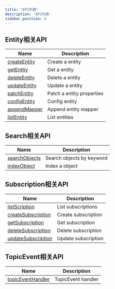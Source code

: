 ```yaml
---
title: "API列表"
description: 'API列表'
sidebar_position: 0
---
```





## Entity相关API

| Name |  Description | 
| ---- |  ----------- | 
| [createEntity](./method_createEntity)|  Create a entity |
| [getEntity](./method_getEntity)|  Get a entity |
| [deleteEntity](./method_deleteEntity)|  Delete a entity |
| [updateEntity](./method_updateEntity)|  Update a entity |
| [patchEntity](./method_patchEntity)|  Patch a entity properties |
| [configEntity](./method_configEntity)|  Config entity |
| [appendMapper](./method_appendMapper)|  Append entity mapper |
| [listEntity](./method_listEntity)|  List entities |


## Search相关API

| Name |  Description | 
| ---- |  ----------- | 
| [searchObjects](./method_searchObjects)|  Search objects by keyword |
| [indexObject](./method_indexObject)|  Index a object |


## Subscription相关API

| Name |  Description | 
| ---- |  ----------- | 
| [listScription](./method_listScription)|  List subscriptions |
| [createSubscription](./method_createSubscription)|  Create subscription |
| [getSubscription](./method_getSubscription)|  Get subscription |
| [deleteSubscription](./method_deleteSubscription)|  Delete subscription |
| [updateSubscription](./method_updateSubscription)|  Update subscription |


## TopicEvent相关API

| Name |  Description | 
| ---- |  ----------- | 
| [topicEventHandler](./method_topicEventHandler)|  TopicEvent handler |

